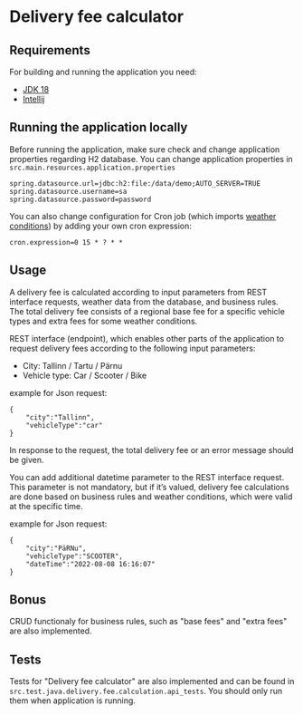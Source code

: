 # Delivery fee calculator
## Requirements

For building and running the application you need:

- [JDK 18](https://www.oracle.com/java/technologies/javase/jdk18-archive-downloads.html)
- [Intellij](https://www.jetbrains.com/idea/)


## Running the application locally
Before running the application, make sure check and change application properties regarding H2 database.
You can change application properties in `src.main.resources.application.properties`

```
spring.datasource.url=jdbc:h2:file:/data/demo;AUTO_SERVER=TRUE
spring.datasource.username=sa
spring.datasource.password=password
```

You can also change configuration for Cron job (which imports [weather conditions](https://www.ilmateenistus.ee/ilma_andmed/xml/observations.php)) by adding your own cron expression:

```
cron.expression=0 15 * ? * *
```


## Usage
A delivery fee is calculated according to input parameters from REST interface requests,
weather data from the database, and business rules. The total delivery fee consists of a regional
base fee for a specific vehicle types and extra fees for some weather conditions.

REST interface (endpoint), which enables other parts of the application to request delivery fees
according to the following input parameters:
- City: Tallinn / Tartu / Pärnu
- Vehicle type: Car / Scooter / Bike

example for Json request:
```
{
    "city":"Tallinn",
    "vehicleType":"car"
}
```

In response to the request, the total delivery fee or an error message should be given.

You can add additional datetime parameter to the REST interface request. This parameter
is not mandatory, but if it’s valued, delivery fee calculations are done based on
business rules and weather conditions, which were valid at the specific time.

example for Json request:
```
{
    "city":"PäRNu",
    "vehicleType":"SCOOTER",
    "dateTime":"2022-08-08 16:16:07"
}
```


## Bonus
CRUD functionaly for business rules, such as "base fees" and "extra fees" are also implemented.


## Tests
Tests for "Delivery fee calculator" are also implemented and can be found in `src.test.java.delivery.fee.calculation.api_tests`.
You should only run them when application is running.



